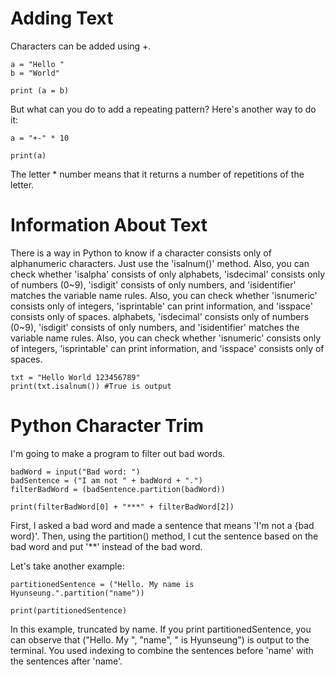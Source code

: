 # Adding Text

Characters can be added using +.

```
a = "Hello "
b = "World"

print (a = b)
```

But what can you do to add a repeating pattern?
Here's another way to do it:

```
a = "+-" * 10

print(a)

```

The letter \* number means that it returns a number of repetitions of the letter.

# Information About Text

There is a way in Python to know if a character consists only of alphanumeric characters. Just use the 'isalnum()' method. Also, you can check whether 'isalpha' consists of only alphabets, 'isdecimal' consists only of numbers (0~9), 'isdigit' consists of only numbers, and 'isidentifier' matches the variable name rules. Also, you can check whether 'isnumeric' consists only of integers, 'isprintable' can print information, and 'isspace' consists only of spaces.
alphabets, 'isdecimal' consists only of numbers (0~9), 'isdigit' consists of only numbers, and 'isidentifier' matches the variable name rules. Also, you can check whether 'isnumeric' consists only of integers, 'isprintable' can print information, and 'isspace' consists only of spaces.

```
txt = "Hello World 123456789"
print(txt.isalnum()) #True is output
```

# Python Character Trim

I'm going to make a program to filter out bad words.

```
badWord = input("Bad word: ")
badSentence = ("I am not " + badWord + ".")
filterBadWord = (badSentence.partition(badWord))

print(filterBadWord[0] + "***" + filterBadWord[2])
```

First, I asked a bad word and made a sentence that means 'I'm not a {bad word}'. Then, using the partition() method, I cut the sentence based on the bad word and put '\*\*' instead of the bad word.

Let's take another example:

```
partitionedSentence = ("Hello. My name is Hyunseung.".partition("name"))

print(partitionedSentence)
```

In this example, truncated by name. If you print partitionedSentence, you can observe that ("Hello. My ", "name", " is Hyunseung") is output to the terminal. You used indexing to combine the sentences before 'name' with the sentences after 'name'.
